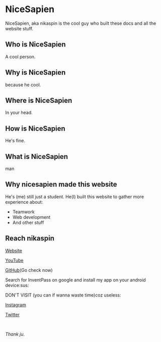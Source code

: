 # NiceSapien

NiceSapien, aka nikaspin is the cool guy who built these docs and all the website stuff.

## Who is NiceSapien

A cool person.

## Why is NiceSapien

because he cool.

## Where is NiceSapien

In your head.

## How is NiceSapien

He's fine.

## What is NiceSapien

man

## Why nicesapien made this website

He's (me) still just a student. He(I) built this website to gather more experience about:

<ul>
<li>Teamwork</li>
<li>Web development</li>
<li>And other stuff</li>
</ul>

## Reach nikaspin

[Website](https://nicesapien.is-a.dev)

[YouTube](https://youtube.com/c/nicesapien)

[GitHub](https://github.com/nicesapien)(Go check now)

Search for InventPass on google and install my app on your android device:sus:

DON'T VISIT (you can if wanna waste time)coz useless:

[Instagram](https://instagram.com/nicesapien)

[Twitter](https://twitter.com/nicesapien)

<br/>

_Thank ju_.